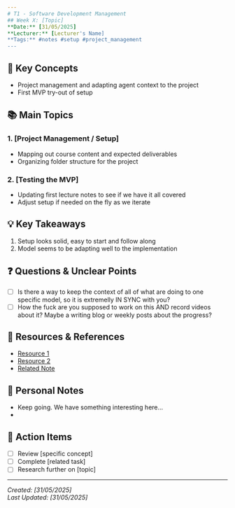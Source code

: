 ```yaml
---
# T1 - Software Development Management
## Week X: [Topic]
**Date:** [31/05/2025]  
**Lecturer:** [Lecturer's Name]  
**Tags:** #notes #setup #project_management
---
```


## 📝 Key Concepts
- Project management and adapting agent context to the project
- First MVP try-out of setup

## 📚 Main Topics
### 1. [Project Management / Setup] 
- Mapping out course content and expected deliverables
- Organizing folder structure for the project

### 2. [Testing the MVP]
- Updating first lecture notes to see if we have it all covered
- Adjust setup if needed on the fly as we iterate

## 💡 Key Takeaways
1. Setup looks solid, easy to start and follow along
2. Model seems to be adapting well to the implementation

## ❓ Questions & Unclear Points
- [ ] Is there a way to keep the context of all of what are doing to one specific model, so it is extremelly IN SYNC with you?
- [ ] How the fuck are you supposed to work on this AND record videos about it? Maybe a writing blog or weekly posts about the progress?

## 🔗 Resources & References
- [Resource 1](URL)
- [Resource 2](URL)
- [Related Note](./related_note.md)

## 📝 Personal Notes
- Keep going. We have something interesting here...
- 

## 🚀 Action Items
- [ ] Review [specific concept]
- [ ] Complete [related task]
- [ ] Research further on [topic]

---
*Created: [31/05/2025]  
Last Updated: [31/05/2025]*
